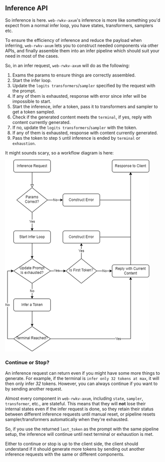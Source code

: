 #

## Inference API

So inference is here. `web-rwkv-axum`'s inference is more like something you'd expect from a normal infer loop, you have states, transformers, samplers etc.

To ensure the efficiency of inference and reduce the payload when inferring, `web-rwkv-axum` lets you to construct needed components via other APIs, and finally assemble them into an infer pipeline which should suit your need in most of the cases.

So, in an infer request, `web-rwkv-axum` will do as the following:

1. Exams the params to ensure things are correctly assembled.
2. Start the infer loop.
3. Update the `logits transformers`/`sampler` specified by the request with the prompt.
4. If any of them is exhausted, response with error since infer will be impossible to start.
5. Start the inference, infer a token, pass it to transformers and sampler to get a token sampled.
6. Check if the generated content meets the `terminal`, if yes, reply with content currently generated.
7. If no, update the `logits transformers`/`sampler` with the token.
8. If any of them is exhausted, response with content currently generated.
9. Pass the token to step `5` until inference is ended by `terminal` or `exhaustion`.

It might sounds scary, so a workflow diagram is here:

![image](workflow.png)

### Continue or Stop?

An inference request can return even if you might have some more things to generate. For example, if the terminal is `infer only 32 tokens at max`, it will then only infer *32* tokens. However, you can always continue if you want to by sending another request.

Almost every component in `web-rwkv-axum`, including `state`, `sampler`, `transformer`, etc., are stateful. This means that they will **not** lose their internal states even if the infer request is done, so they retain their status between different inference requests until manual reset, or pipeline resets sampler/transformers automatically when they're exhausted.

So, if you use the returned `last_token` as the prompt with the same pipeline setup, the inference will continue until next terminal or exhaustion is met.

Either to continue or stop is up to the client side, the client should understand if it should generate more tokens by sending out another inference requests with the same or different components.
